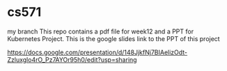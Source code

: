 # cs571
my branch
This repo contains a pdf file for week12 and a PPT for Kubernetes Project.
This is the google slides link to the PPT of this project

https://docs.google.com/presentation/d/148JjkfNj7BIAelizOdt-Zzluxglo4rO_Pz7AYOr95h0/edit?usp=sharing
